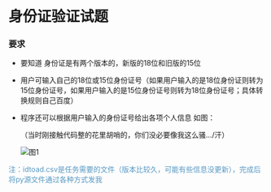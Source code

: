 # 身份证验证试题

### 要求

- 要知道 身份证是有两个版本的，新版的18位和旧版的15位

- 用户可输入自己的18位或15位身份证号（如果用户输入的是18位身份证则转为15位身份证号，如果用户输入的是15位身份证号则转为18位身份证号；具体转换规则自己百度）

- 程序还可以根据用户输入的身份证号给出各项个人信息 如图：

  （当时刚接触代码整的花里胡哨的，你们没必要像我这么骚.../汗）
  
  ![图1](%E5%9B%BE1.png)

<font color="#5698c3">注：idtoad.csv是任务需要的文件（版本比较久，可能有些信息没更新），完成后将py源文件通过各种方式发我</font>